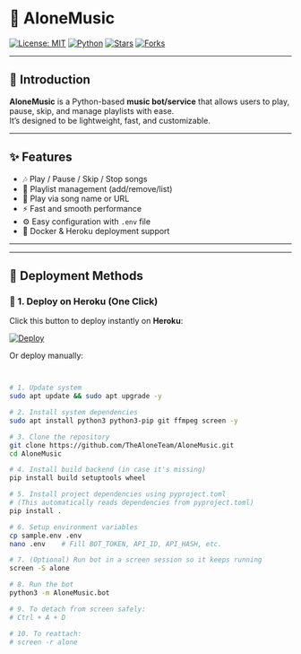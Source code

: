 # 🎵 AloneMusic

[![License: MIT](https://img.shields.io/badge/License-MIT-blue.svg)](LICENSE)
[![Python](https://img.shields.io/badge/Python-3.8%2B-blue)](https://www.python.org/)
[![Stars](https://img.shields.io/github/stars/TheAloneTeam/AloneMusic?style=social)](https://github.com/TheAloneTeam/AloneMusic/stargazers)
[![Forks](https://img.shields.io/github/forks/TheAloneTeam/AloneMusic?style=social)](https://github.com/TheAloneTeam/AloneMusic/network/members)

---

## 🚀 Introduction
**AloneMusic** is a Python-based **music bot/service** that allows users to play, pause, skip, and manage playlists with ease.  
It’s designed to be lightweight, fast, and customizable.  

---

## ✨ Features
- 🎶 Play / Pause / Skip / Stop songs  
- 📂 Playlist management (add/remove/list)  
- 🔗 Play via song name or URL  
- ⚡ Fast and smooth performance  
- ⚙️ Easy configuration with `.env` file  
- 🐳 Docker & Heroku deployment support  

---

---

## 🚀 Deployment Methods

### 🔹 1. Deploy on **Heroku** (One Click)
Click this button to deploy instantly on **Heroku**:

[![Deploy](https://www.herokucdn.com/deploy/button.svg)](https://heroku.com/deploy?template=https://github.com/TheAloneTeam/AloneMusic)

Or deploy manually:
```bash


# 1. Update system
sudo apt update && sudo apt upgrade -y

# 2. Install system dependencies
sudo apt install python3 python3-pip git ffmpeg screen -y

# 3. Clone the repository
git clone https://github.com/TheAloneTeam/AloneMusic.git
cd AloneMusic

# 4. Install build backend (in case it's missing)
pip install build setuptools wheel

# 5. Install project dependencies using pyproject.toml
# (This automatically reads dependencies from pyproject.toml)
pip install .

# 6. Setup environment variables
cp sample.env .env
nano .env    # Fill BOT_TOKEN, API_ID, API_HASH, etc.

# 7. (Optional) Run bot in a screen session so it keeps running
screen -S alone

# 8. Run the bot
python3 -m AloneMusic.bot

# 9. To detach from screen safely:
# Ctrl + A + D

# 10. To reattach:
# screen -r alone
